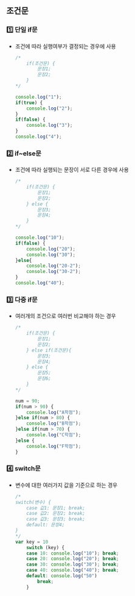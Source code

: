 ## 조건문

### 1️⃣ 단일 if문

- 조건에 따라 실행여부가 결정되는 경우에 사용

    ```jsx
    /*
    	if(조건문) {
    		문장1;
    		문장2;
    	}
    */

    console.log("1");
    if(true) {
    	console.log("2");
    }
    if(false) {
    	console.log("3");
    }
    console.log("4");
    ```

### 2️⃣ if~else문

- 조건에 따라 실행되는 문장이 서로 다른 경우에 사용

    ```jsx
    /*
    	if(조건문) {
    		문장1;
    		문장2;
    	} else {
    		문장3;
    		문장4;
    	}
    */

    console.log("10");
    if(false) {
    	console.log("20");
    	console.log("30");
    }else{
    	console.log("20-2");
    	console.log("30-2");
    }
    console.log("40");
    ```

### 3️⃣ 다중 if문

- 여러개의 조건으로 여러번 비교해야 하는 경우

    ```jsx
    /*
    	if(조건문) {
    		문장1;
    		문장2;
    	} else if(조건문){
    		문장3;
    		문장4;
    	} else {
    		문장5;
    		문장6;
    	}
    */

    num = 90;
    if(num > 90) {
    	console.log("A학점");
    }else if(num > 80) {
    	console.log("B학점");
    }else if(num > 70) {
    	console.log("C학점");
    }else {
    	console.log("F학점");
    }
    ```

### 4️⃣ switch문

- 변수에 대한 여러가지 값을 기준으로 하는 경우

    ```jsx
    /*
    switch(변수) {
    	case 값1: 문장1; break;
    	case 값2: 문장2; break;
    	case 값3: 문장3; break;
    	default: 문장4;	
    }
    */
    var key = 10
    	switch (key) {
    	case 10: console.log("10"); break;
    	case 20: console.log("20"); break;
    	case 30: console.log("30"); break;
    	case 40: console.log("40"); break;
    	default: console.log("50")
    		break;
    	}
    ```